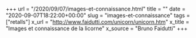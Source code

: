 +++
url = "/2020/09/07/images-et-connaissance.html"
title = ""
date = "2020-09-07T18:22:00+00:00"
slug = "images-et-connaissance"
tags = ["retalls"]
x_url = "http://www.faidutti.com/unicorn/unicorn.htm"
x_title = "Images et connaissance de la licorne"
x_source = "Bruno Faidutti"
+++


